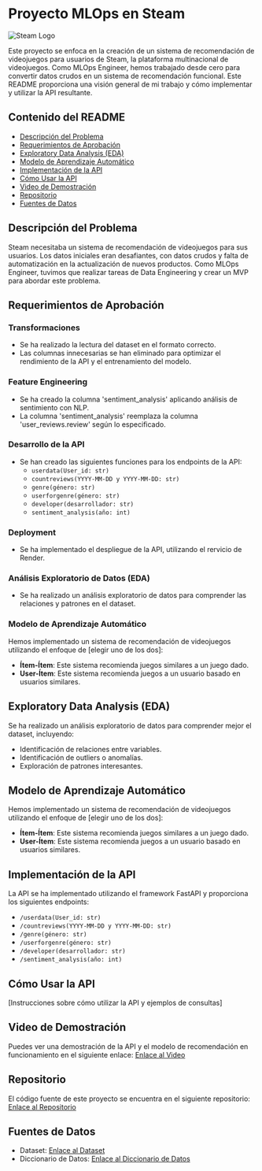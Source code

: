 # Proyecto MLOps en Steam

![Steam Logo](inserta_el_enlace_de_la_imagen_del_logo_de_Steam)

Este proyecto se enfoca en la creación de un sistema de recomendación de videojuegos para usuarios de Steam, la plataforma multinacional de videojuegos. Como MLOps Engineer, hemos trabajado desde cero para convertir datos crudos en un sistema de recomendación funcional. Este README proporciona una visión general de mi trabajo y cómo implementar y utilizar la API resultante.

## Contenido del README

- [Descripción del Problema](#descripción-del-problema)
- [Requerimientos de Aprobación](#requerimientos-de-aprobación)
- [Exploratory Data Analysis (EDA)](#exploratory-data-analysis-eda)
- [Modelo de Aprendizaje Automático](#modelo-de-aprendizaje-automático)
- [Implementación de la API](#implementación-de-la-api)
- [Cómo Usar la API](#cómo-usar-la-api)
- [Video de Demostración](#video-de-demostración)
- [Repositorio](#repositorio)
- [Fuentes de Datos](#fuentes-de-datos)

## Descripción del Problema

Steam necesitaba un sistema de recomendación de videojuegos para sus usuarios. Los datos iniciales eran desafiantes, con datos crudos y falta de automatización en la actualización de nuevos productos. Como MLOps Engineer, tuvimos que realizar tareas de Data Engineering y crear un MVP para abordar este problema.

## Requerimientos de Aprobación

### Transformaciones

- Se ha realizado la lectura del dataset en el formato correcto.
- Las columnas innecesarias se han eliminado para optimizar el rendimiento de la API y el entrenamiento del modelo.

### Feature Engineering

- Se ha creado la columna 'sentiment_analysis' aplicando análisis de sentimiento con NLP.
- La columna 'sentiment_analysis' reemplaza la columna 'user_reviews.review' según lo especificado.

### Desarrollo de la API

- Se han creado las siguientes funciones para los endpoints de la API:
  - `userdata(User_id: str)`
  - `countreviews(YYYY-MM-DD y YYYY-MM-DD: str)`
  - `genre(género: str)`
  - `userforgenre(género: str)`
  - `developer(desarrollador: str)`
  - `sentiment_analysis(año: int)`

### Deployment

- Se ha implementado el despliegue de la API, utilizando el rervicio de Render.

### Análisis Exploratorio de Datos (EDA)

- Se ha realizado un análisis exploratorio de datos para comprender las relaciones y patrones en el dataset.

### Modelo de Aprendizaje Automático

Hemos implementado un sistema de recomendación de videojuegos utilizando el enfoque de [elegir uno de los dos]:

- **Ítem-Ítem**: Este sistema recomienda juegos similares a un juego dado.
- **User-Ítem**: Este sistema recomienda juegos a un usuario basado en usuarios similares.

## Exploratory Data Analysis (EDA)

Se ha realizado un análisis exploratorio de datos para comprender mejor el dataset, incluyendo:

- Identificación de relaciones entre variables.
- Identificación de outliers o anomalías.
- Exploración de patrones interesantes.

## Modelo de Aprendizaje Automático

Hemos implementado un sistema de recomendación de videojuegos utilizando el enfoque de [elegir uno de los dos]:

- **Ítem-Ítem**: Este sistema recomienda juegos similares a un juego dado.
- **User-Ítem**: Este sistema recomienda juegos a un usuario basado en usuarios similares.

## Implementación de la API

La API se ha implementado utilizando el framework FastAPI y proporciona los siguientes endpoints:

- `/userdata(User_id: str)`
- `/countreviews(YYYY-MM-DD y YYYY-MM-DD: str)`
- `/genre(género: str)`
- `/userforgenre(género: str)`
- `/developer(desarrollador: str)`
- `/sentiment_analysis(año: int)`

## Cómo Usar la API

[Instrucciones sobre cómo utilizar la API y ejemplos de consultas]

## Video de Demostración

Puedes ver una demostración de la API y el modelo de recomendación en funcionamiento en el siguiente enlace: [Enlace al Video](inserta_el_enlace_del_video_de_demostración)

## Repositorio

El código fuente de este proyecto se encuentra en el siguiente repositorio: [Enlace al Repositorio](inserta_el_enlace_del_repositorio)

## Fuentes de Datos

- Dataset: [Enlace al Dataset](inserta_el_enlace_del_dataset)
- Diccionario de Datos: [Enlace al Diccionario de Datos](inserta_el_enlace_del_diccionario_de_datos)
